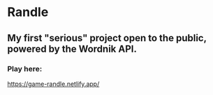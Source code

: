 # Randle

## My first "serious" project open to the public, powered by the Wordnik API.

### Play here:
https://game-randle.netlify.app/
